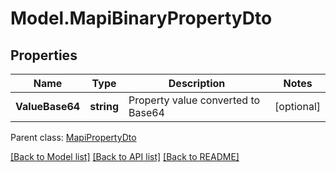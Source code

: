 # Model.MapiBinaryPropertyDto
## Properties
Name | Type | Description | Notes
------------ | ------------- | ------------- | -------------
**ValueBase64** | **string** | Property value converted to Base64              | [optional] 

 Parent class: [MapiPropertyDto](MapiPropertyDto.md)

[[Back to Model list]](README.md#documentation-for-models) [[Back to API list]](README.md#documentation-for-api-endpoints) [[Back to README]](README.md)


